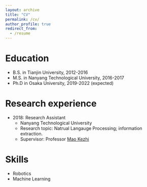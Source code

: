 ```yaml
---
layout: archive
title: "CV"
permalink: /cv/
author_profile: true
redirect_from:
  - /resume
---
```


Education
======
* B.S. in Tianjin University, 2012-2016
* M.S. in Nanyang Technological University, 2016-2017
* Ph.D in Osaka University, 2019-2022 (expected)

Research experience
======
* 2018: Research Assistant
  * Nanyang Technological University
  * Research topic: Natrual Langauge Processing; information extraction.
  * Supervisor: Professor [Mao Kezhi](https://dr.ntu.edu.sg/cris/rp/rp00158)

Skills
======
* Robotics
* Machine Learning
  
